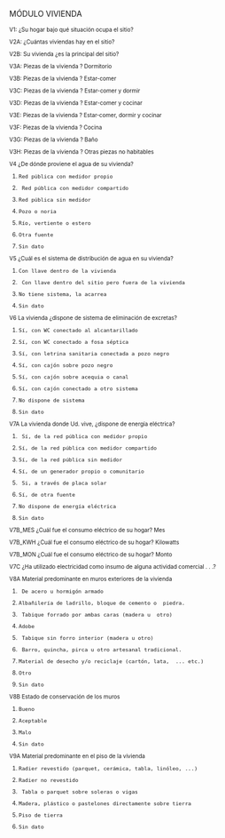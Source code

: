 

MÓDULO  VIVIENDA

<font size="1">
V1: ¿Su hogar bajo qué situación ocupa el sitio?

V2A: ¿Cuántas viviendas hay en el sitio?

V2B: Su vivienda ¿es la principal del sitio?

V3A: Piezas de la vivienda ? Dormitorio

V3B: Piezas de la vivienda ? Estar-comer

V3C: Piezas de la vivienda ? Estar-comer y dormir

V3D: Piezas de la vivienda ? Estar-comer y cocinar

V3E: Piezas de la vivienda ? Estar-comer, dormir y cocinar

V3F: Piezas de la vivienda ? Cocina

V3G: Piezas de la vivienda ? Baño

V3H: Piezas de la vivienda ? Otras piezas no habitables

V4 ¿De dónde proviene el agua de su vivienda?

1.     Red pública con medidor propio
2.      Red pública con medidor compartido
3.     Red pública sin medidor
4.     Pozo o noria
5.     Río, vertiente o estero
6.     Otra fuente
9.     Sin dato

V5 ¿Cuál es el sistema de distribución de agua en su vivienda?

1.     Con llave dentro de la vivienda
2.      Con llave dentro del sitio pero fuera de la vivienda
3.     No tiene sistema, la acarrea
9.     Sin dato

V6 La vivienda  ¿dispone de sistema de eliminación de excretas?

1.     Sí, con WC conectado al alcantarillado
2.     Sí, con WC conectado a fosa séptica
3.     Sí, con letrina sanitaria conectada a pozo negro
4.     Sí, con cajón sobre pozo negro
5.     Sí, con cajón sobre acequia o canal
6.     Sí, con cajón conectado a otro sistema
7.     No dispone de sistema
9.     Sin dato

V7A La vivienda donde Ud. vive, ¿dispone de energía eléctrica?

1.      Sí, de la red pública con medidor propio
2.     Sí, de la red pública con medidor compartido
3.     Sí, de la red pública sin medidor
4.     Sí, de un generador propio o comunitario
5.      Si, a través de placa solar
6.     Sí, de otra fuente
7.     No dispone de energía eléctrica
9.     Sin dato

V7B_MES  ¿Cuál  fue  el  consumo  eléctrico  de  su  hogar? Mes

V7B_KWH  ¿Cuál  fue  el  consumo  eléctrico  de  su  hogar?  Kilowatts

V7B_MON  ¿Cuál  fue  el  consumo  eléctrico  de  su  hogar?  Monto

V7C
¿Ha utilizado electricidad como insumo de alguna actividad comercial . . .?

V8A Material predominante en muros exteriores de la vivienda

1.      De acero u hormigón armado
2.     Albañilería de ladrillo, bloque de cemento o  piedra.
3.      Tabique forrado por ambas caras (madera u  otro)
4.     Adobe
5.      Tabique sin forro interior (madera u otro)
6.      Barro, quincha, pirca u otro artesanal tradicional.
7.     Material de desecho y/o reciclaje (cartón, lata,  ... etc.)
8.     Otro
9.     Sin dato

V8B Estado de conservación de los muros

1.     Bueno
2.     Aceptable
3.     Malo
9.     Sin dato

V9A Material predominante en el piso de la vivienda

1.     Radier revestido (parquet, cerámica, tabla, linóleo, ...)
2.     Radier no revestido
3.      Tabla o parquet sobre soleras o vigas
4.     Madera, plástico o pastelones directamente sobre tierra
5.     Piso de tierra
9.     Sin dato

</font>
